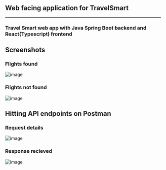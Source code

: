 ## Web facing application for TravelSmart
---
### Travel Smart web app with Java Spring Boot backend and React(Typescript) frontend

## Screenshots

### Flights found
![image](https://github.com/user-attachments/assets/51394c21-d063-474f-b960-d6c9b9e9b58d)

### Flights not found
![image](https://github.com/user-attachments/assets/70cf8b08-582f-44f4-bd56-1cdcdbfe918a)

## Hitting API endpoints on Postman

### Request details
![image](https://github.com/user-attachments/assets/1cd09a08-d2ea-4208-9eb7-b45d535fea29)

### Response recieved
![image](https://github.com/user-attachments/assets/fe415011-f023-471b-912d-cb7792bd3858)




